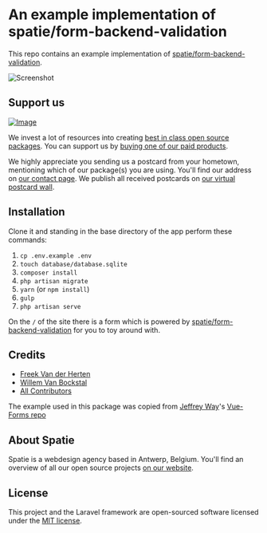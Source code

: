 
# An example implementation of spatie/form-backend-validation

This repo contains an example implementation of [spatie/form-backend-validation](https://github.com/spatie/form-backend-validation).

![Screenshot](https://raw.githubusercontent.com/spatie/form-backend-validation-example-app/master/public/images/screenshot.png)

## Support us

[![Image](https://github-ads.s3.eu-central-1.amazonaws.com/form-backend-validation-example-app.jpg)](https://spatie.be/github-ad-click/form-backend-validation-example-app)

We invest a lot of resources into creating [best in class open source packages](https://spatie.be/open-source). You can support us by [buying one of our paid products](https://spatie.be/open-source/support-us).

We highly appreciate you sending us a postcard from your hometown, mentioning which of our package(s) you are using. You'll find our address on [our contact page](https://spatie.be/about-us). We publish all received postcards on [our virtual postcard wall](https://spatie.be/open-source/postcards).

## Installation

Clone it and standing in the base directory of the app perform these commands:

1. `cp .env.example .env`
2. `touch database/database.sqlite`
3. `composer install`
4. `php artisan migrate`
5. `yarn` (or `npm install`)
6. `gulp`
7. `php artisan serve`

On the `/` of the site there is a form which is powered by [spatie/form-backend-validation](https://github.com/spatie/form-backend-validation) for you to toy around with.

## Credits

- [Freek Van der Herten](https://github.com/freekmurze)
- [Willem Van Bockstal](https://github.com/willemvb)
- [All Contributors](../../contributors)

The example used in this package was copied from [Jeffrey Way](https://twitter.com/jeffrey_way)'s [Vue-Forms repo](https://github.com/laracasts/Vue-Forms/)

## About Spatie
Spatie is a webdesign agency based in Antwerp, Belgium. You'll find an overview of all our open source projects [on our website](https://spatie.be/opensource).

## License

This project and the Laravel framework are open-sourced software licensed under the [MIT license](http://opensource.org/licenses/MIT).
